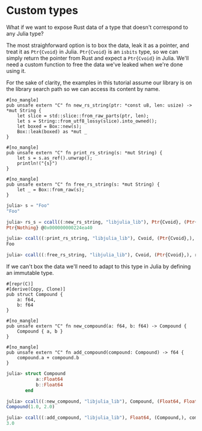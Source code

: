 # Custom types

What if we want to expose Rust data of a type that doesn't correspond to any Julia type?

The most straighforward option is to box the data, leak it as a pointer, and treat it as `Ptr{Cvoid}` in Julia. `Ptr{Cvoid}` is an `isbits` type, so we can simply return the pointer from Rust and expect a `Ptr{Cvoid}` in Julia. We'll need a custom function to free the data we've leaked when we're done using it.

For the sake of clarity, the examples in this tutorial assume our library is on the library search path so we can access its content by name.

```rust,ignore
#[no_mangle]
pub unsafe extern "C" fn new_rs_string(ptr: *const u8, len: usize) -> *mut String {
    let slice = std::slice::from_raw_parts(ptr, len);
    let s = String::from_utf8_lossy(slice).into_owned();
    let boxed = Box::new(s);
    Box::leak(boxed) as *mut _
}

#[no_mangle]
pub unsafe extern "C" fn print_rs_string(s: *mut String) {
    let s = s.as_ref().unwrap();
    println!("{s}")
}

#[no_mangle]
pub unsafe extern "C" fn free_rs_string(s: *mut String) {
    let _ = Box::from_raw(s);
}
```

```julia
julia> s = "Foo"
"Foo"

julia> rs_s = ccall((:new_rs_string, "libjulia_lib"), Ptr{Cvoid}, (Ptr{UInt8}, UInt), s, sizeof(s))
Ptr{Nothing} @0x000000000224ea40

julia> ccall((:print_rs_string, "libjulia_lib"), Cvoid, (Ptr{Cvoid},), rs_s)
Foo

julia> ccall((:free_rs_string, "libjulia_lib"), Cvoid, (Ptr{Cvoid},), rs_s)

```

If we can't box the data we'll need to adapt to this type in Julia by defining an immutable type.

```rust,ignore
#[repr(C)]
#[derive(Copy, Clone)]
pub struct Compound {
    a: f64,
    b: f64
}

#[no_mangle]
pub unsafe extern "C" fn new_compound(a: f64, b: f64) -> Compound {
    Compound { a, b }
}

#[no_mangle]
pub unsafe extern "C" fn add_compound(compound: Compound) -> f64 {
    compound.a + compound.b
}
```

```julia
julia> struct Compound
           a::Float64
           b::Float64
       end

julia> ccall((:new_compound, "libjulia_lib"), Compound, (Float64, Float64), 1.0, 2.0)
Compound(1.0, 2.0)

julia> ccall((:add_compound, "libjulia_lib"), Float64, (Compound,), compound)
3.0
```
